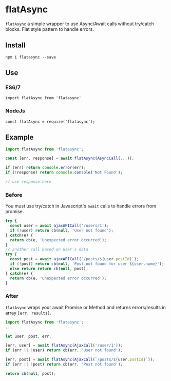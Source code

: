 # flatAsync 
`flatAsync` a simple wrapper to use Async/Await calls without try/catch blocks. 
Flat style pattern to handle errors.

## Install
`npm i flatasync --save`

## Use
### ES6/7
`import flatAsync from 'flatasync'`

### NodeJs
`const flatAsync = require('flatasync');`

## Example
```js
import flatAsync from 'flatasync';

const [err, response] = await flatAsync(AsyncCall(...));

if (err) return console.error(err);
if (!response) return console.console('Not Found');

// use response here
```

### Before
You must use try/catch in Javascript's `await` calls to handle errors from promise.

```js
try {
  const user = await ajaxAPICall('/users/1');
  if (!user) return cb(null, 'User not found');
} catch(e) {
  return cb(e, 'Unexpected error occurred');
}
// another call based on user's data
try {
  const post = await ajaxAPICall(`/posts/${user.postId}`);
  if (!post) return cb(null, 'Post not found for user ${user.name}');
  else return return cb(null, post);
} catch(e) {
  return cb(e, 'Unexpected error occurred');
}
```

### After
`flatAsync` wraps your await Promise or Method and returns errors/results in array `[err, results]`.

```js
import flatAsync from 'flatasync';
...

let user, post, err;

[err, user] = await flatAsync(AjaxCall('/user/1'));
if (err || !user) return cb(err, 'User not found');

[err, post] = await flatAsync(AjaxCall(`/posts/${user.postId}`));
if (err || !post) return cb(err, 'Post not found');

return cb(null, post);

```

